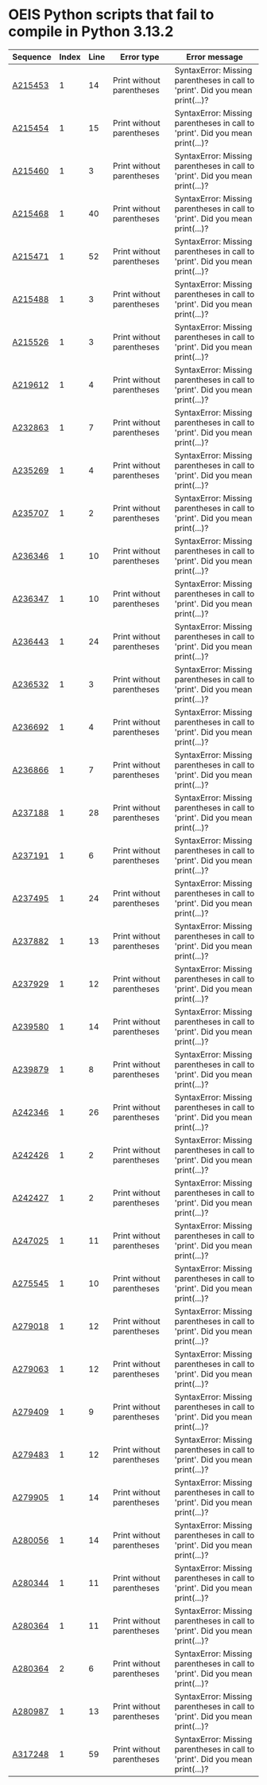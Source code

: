 # OEIS Python scripts that fail to compile in Python 3.13.2
| Sequence | Index | Line | Error type | Error message |
|----------|-------|------|------------|----------------|
| [A215453](https://oeis.org/A215453) | 1 | 14 | Print without parentheses | SyntaxError: Missing parentheses in call to 'print'. Did you mean print(...)? |
| [A215454](https://oeis.org/A215454) | 1 | 15 | Print without parentheses | SyntaxError: Missing parentheses in call to 'print'. Did you mean print(...)? |
| [A215460](https://oeis.org/A215460) | 1 | 3 | Print without parentheses | SyntaxError: Missing parentheses in call to 'print'. Did you mean print(...)? |
| [A215468](https://oeis.org/A215468) | 1 | 40 | Print without parentheses | SyntaxError: Missing parentheses in call to 'print'. Did you mean print(...)? |
| [A215471](https://oeis.org/A215471) | 1 | 52 | Print without parentheses | SyntaxError: Missing parentheses in call to 'print'. Did you mean print(...)? |
| [A215488](https://oeis.org/A215488) | 1 | 3 | Print without parentheses | SyntaxError: Missing parentheses in call to 'print'. Did you mean print(...)? |
| [A215526](https://oeis.org/A215526) | 1 | 3 | Print without parentheses | SyntaxError: Missing parentheses in call to 'print'. Did you mean print(...)? |
| [A219612](https://oeis.org/A219612) | 1 | 4 | Print without parentheses | SyntaxError: Missing parentheses in call to 'print'. Did you mean print(...)? |
| [A232863](https://oeis.org/A232863) | 1 | 7 | Print without parentheses | SyntaxError: Missing parentheses in call to 'print'. Did you mean print(...)? |
| [A235269](https://oeis.org/A235269) | 1 | 4 | Print without parentheses | SyntaxError: Missing parentheses in call to 'print'. Did you mean print(...)? |
| [A235707](https://oeis.org/A235707) | 1 | 2 | Print without parentheses | SyntaxError: Missing parentheses in call to 'print'. Did you mean print(...)? |
| [A236346](https://oeis.org/A236346) | 1 | 10 | Print without parentheses | SyntaxError: Missing parentheses in call to 'print'. Did you mean print(...)? |
| [A236347](https://oeis.org/A236347) | 1 | 10 | Print without parentheses | SyntaxError: Missing parentheses in call to 'print'. Did you mean print(...)? |
| [A236443](https://oeis.org/A236443) | 1 | 24 | Print without parentheses | SyntaxError: Missing parentheses in call to 'print'. Did you mean print(...)? |
| [A236532](https://oeis.org/A236532) | 1 | 3 | Print without parentheses | SyntaxError: Missing parentheses in call to 'print'. Did you mean print(...)? |
| [A236692](https://oeis.org/A236692) | 1 | 4 | Print without parentheses | SyntaxError: Missing parentheses in call to 'print'. Did you mean print(...)? |
| [A236866](https://oeis.org/A236866) | 1 | 7 | Print without parentheses | SyntaxError: Missing parentheses in call to 'print'. Did you mean print(...)? |
| [A237188](https://oeis.org/A237188) | 1 | 28 | Print without parentheses | SyntaxError: Missing parentheses in call to 'print'. Did you mean print(...)? |
| [A237191](https://oeis.org/A237191) | 1 | 6 | Print without parentheses | SyntaxError: Missing parentheses in call to 'print'. Did you mean print(...)? |
| [A237495](https://oeis.org/A237495) | 1 | 24 | Print without parentheses | SyntaxError: Missing parentheses in call to 'print'. Did you mean print(...)? |
| [A237882](https://oeis.org/A237882) | 1 | 13 | Print without parentheses | SyntaxError: Missing parentheses in call to 'print'. Did you mean print(...)? |
| [A237929](https://oeis.org/A237929) | 1 | 12 | Print without parentheses | SyntaxError: Missing parentheses in call to 'print'. Did you mean print(...)? |
| [A239580](https://oeis.org/A239580) | 1 | 14 | Print without parentheses | SyntaxError: Missing parentheses in call to 'print'. Did you mean print(...)? |
| [A239879](https://oeis.org/A239879) | 1 | 8 | Print without parentheses | SyntaxError: Missing parentheses in call to 'print'. Did you mean print(...)? |
| [A242346](https://oeis.org/A242346) | 1 | 26 | Print without parentheses | SyntaxError: Missing parentheses in call to 'print'. Did you mean print(...)? |
| [A242426](https://oeis.org/A242426) | 1 | 2 | Print without parentheses | SyntaxError: Missing parentheses in call to 'print'. Did you mean print(...)? |
| [A242427](https://oeis.org/A242427) | 1 | 2 | Print without parentheses | SyntaxError: Missing parentheses in call to 'print'. Did you mean print(...)? |
| [A247025](https://oeis.org/A247025) | 1 | 11 | Print without parentheses | SyntaxError: Missing parentheses in call to 'print'. Did you mean print(...)? |
| [A275545](https://oeis.org/A275545) | 1 | 10 | Print without parentheses | SyntaxError: Missing parentheses in call to 'print'. Did you mean print(...)? |
| [A279018](https://oeis.org/A279018) | 1 | 12 | Print without parentheses | SyntaxError: Missing parentheses in call to 'print'. Did you mean print(...)? |
| [A279063](https://oeis.org/A279063) | 1 | 12 | Print without parentheses | SyntaxError: Missing parentheses in call to 'print'. Did you mean print(...)? |
| [A279409](https://oeis.org/A279409) | 1 | 9 | Print without parentheses | SyntaxError: Missing parentheses in call to 'print'. Did you mean print(...)? |
| [A279483](https://oeis.org/A279483) | 1 | 12 | Print without parentheses | SyntaxError: Missing parentheses in call to 'print'. Did you mean print(...)? |
| [A279905](https://oeis.org/A279905) | 1 | 14 | Print without parentheses | SyntaxError: Missing parentheses in call to 'print'. Did you mean print(...)? |
| [A280056](https://oeis.org/A280056) | 1 | 14 | Print without parentheses | SyntaxError: Missing parentheses in call to 'print'. Did you mean print(...)? |
| [A280344](https://oeis.org/A280344) | 1 | 11 | Print without parentheses | SyntaxError: Missing parentheses in call to 'print'. Did you mean print(...)? |
| [A280364](https://oeis.org/A280364) | 1 | 11 | Print without parentheses | SyntaxError: Missing parentheses in call to 'print'. Did you mean print(...)? |
| [A280364](https://oeis.org/A280364) | 2 | 6 | Print without parentheses | SyntaxError: Missing parentheses in call to 'print'. Did you mean print(...)? |
| [A280987](https://oeis.org/A280987) | 1 | 13 | Print without parentheses | SyntaxError: Missing parentheses in call to 'print'. Did you mean print(...)? |
| [A317248](https://oeis.org/A317248) | 1 | 59 | Print without parentheses | SyntaxError: Missing parentheses in call to 'print'. Did you mean print(...)? |
